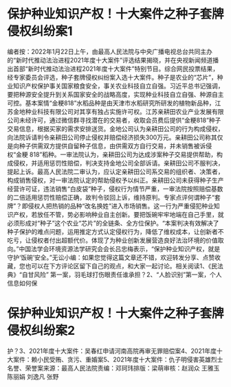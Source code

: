 # 保护种业知识产权！十大案件之种子套牌侵权纠纷案1

编者按：2022年1月22日上午，由最高人民法院与中央广播电视总台共同主办的“新时代推动法治进程2021年度十大案件”评选结果揭晓，并在央视新闻频道播出首部“新时代推动法治进程2021年度十大案件”特别节目。综合网民投票结果，经专家委员会评选，种子套牌侵权纠纷案入选十大案件。种子是农业的“芯片”，种业知识产权保护事关国家粮食安全，事关农业科技自立自强。习近平总书记强调，要把种源安全提升到关系国家安全的战略高度，实现种业科技自立自强、种源自主可控。基本案情“金粳818”水稻品种是由天津市水稻研究所研发的植物新品种，江苏金地种业科技有限公司对其享有独占实施许可权。江苏亲耕田农业产业发展有限公司未经许可，通过微信群寻找潜在的交易者，收取会员费后提供“金粳818”种子交易信息，根据买家的需求安排送货。金地公司认为亲耕田公司的行为构成侵权，向法院诉请判令亲耕田公司停止侵权并赔偿经济损失300万元。亲耕田公司称其仅是向种子供需双方提供自留种子信息，由供需双方自行交易，并未销售被诉侵权“金粳 818”稻种。一审法院认为，亲耕田公司为达成涉案种子交易提供帮助，构成侵权，并适用惩罚性赔偿，判决支持金地公司全部诉请。亲耕田公司不服判决，提起上诉。最高人民法院二审认为，应认定亲耕田公司系交易的组织者、决策者，构成销售侵权，对一审法院认定的帮助侵权予以纠正。亲耕田公司未获得种子生产经营许可证，违法销售“白皮袋”种子，侵权行为情节严重，一审法院按照赔偿基数的二倍适用惩罚性赔偿正确，故判令驳回上诉，维持原判。专家点评何谓种子“套牌”？即侵权人把热销的品种“改名换姓”进入市场销售。这一行为严重侵犯种业知识产权，若放任不管，势必影响种业自主创新。要把饭碗牢牢地端在自己手里，就必须形成对“种子”这个农业“芯片”的全链条、全方位保护。“本案判决有效解决了种子保护的难点问题，运用推定方式认定侵权行为，降低了维权成本，让创新者不吃亏，让侵权者付出超额代价。体现了为种业创新发展营造良好法治环境的价值取向。”中国法学会环境资源法学研究会会长吕忠梅表示，“保护种业知识产权，就是守护‘饭碗’安全。”无讼小编：如果您觉得这篇文章还不错，欢迎转发分享、点赞收藏，您也可以在下方评论区留下自己的观点，和大家一起讨论。相关阅读1、《民法典》“自甘风险” 第一案，羽毛球打伤眼责任谁承担？2、“人脸识别”第一案，个人信息如何保

# 保护种业知识产权！十大案件之种子套牌侵权纠纷案2

护？3、2021年度十大案件：吴春红申请河南高院再审无罪赔偿案4、2021年度十大案件：赖小民受贿、贪污、重婚案5、2021年度十大案件：仇子明侵害英雄烈士名誉、荣誉案来源：最高人民法院责编：邓珂玮排版：梁萌审核：赵润众 王雅玉 陈丽娟 刘逸凡 张野

